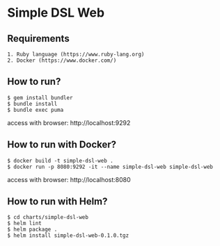 # Simple DSL Web

## Requirements
```
1. Ruby language (https://www.ruby-lang.org)
2. Docker (https://www.docker.com/)
```

## How to run?
```
$ gem install bundler
$ bundle install
$ bundle exec puma
```
access with browser: http://localhost:9292

## How to run with Docker?
```
$ docker build -t simple-dsl-web .
$ docker run -p 8080:9292 -it --name simple-dsl-web simple-dsl-web
```
access with browser: http://localhost:8080

## How to run with Helm?
```
$ cd charts/simple-dsl-web
$ helm lint
$ helm package .
$ helm install simple-dsl-web-0.1.0.tgz
```
